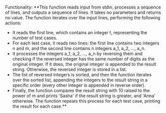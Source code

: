 Functionality: **This function reads input from stdin, processes a sequence of lines, and outputs a sequence of lines. It takes no parameters and returns no value. The function iterates over the input lines, performing the following actions: 

- It reads the first line, which contains an integer t, representing the number of test cases.
- For each test case, it reads two lines: the first line contains two integers n and m, and the second line contains n integers a_1, a_2, ..., a_n.
- It processes the integers a_1, a_2, ..., a_n by reversing them and checking if the reversed integer has the same number of digits as the original integer. If it does, the original integer is appended to the result string. Otherwise, the reversed integer is stored in a list.
- The list of reversed integers is sorted, and then the function iterates over the sorted list, appending the integers to the result string in a specific order (every other integer is appended in reverse order).
- Finally, the function compares the result string with 10 raised to the power of m and prints 'Sasha' if the result string is greater, and 'Anna' otherwise. The function repeats this process for each test case, printing the result for each case.**